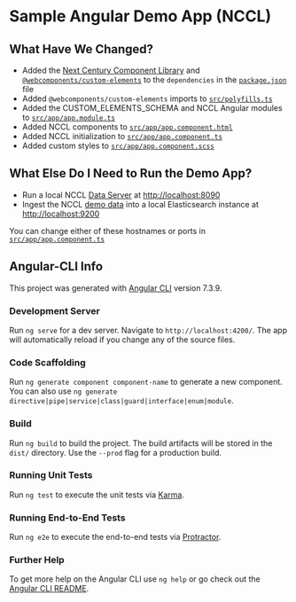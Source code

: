 # Sample Angular Demo App (NCCL)

## What Have We Changed?

- Added the [Next Century Component Library](https://github.com/NextCenturyCorporation/component-library) and [`@webcomponents/custom-elements`](https://github.com/webcomponents/custom-elements) to the `dependencies` in the [`package.json`](./package.json#L22-L23) file
- Added `@webcomponents/custom-elements` imports to [`src/polyfills.ts`](./src/polyfills.ts#L65-L71)
- Added the CUSTOM_ELEMENTS_SCHEMA and NCCL Angular modules to [`src/app/app.module.ts`](./src/app/app.module.ts)
- Added NCCL components to [`src/app/app.component.html`](./src/app/app.component.html)
- Added NCCL initialization to [`src/app/app.component.ts`](./src/app/app.component.ts)
- Added custom styles to [`src/app/app.component.scss`](./src/app/app.component.scss)

## What Else Do I Need to Run the Demo App?

- Run a local NCCL [Data Server](../../README.md#the-data-server) at [http://localhost:8090](http://localhost:8090)
- Ingest the NCCL [demo data](../data) into a local Elasticsearch instance at [http://localhost:9200](http://localhost:9200)

You can change either of these hostnames or ports in [`src/app/app.component.ts`](./src/app/app.component.ts)

## Angular-CLI Info

This project was generated with [Angular CLI](https://github.com/angular/angular-cli) version 7.3.9.

### Development Server

Run `ng serve` for a dev server. Navigate to `http://localhost:4200/`. The app will automatically reload if you change any of the source files.

### Code Scaffolding

Run `ng generate component component-name` to generate a new component. You can also use `ng generate directive|pipe|service|class|guard|interface|enum|module`.

### Build

Run `ng build` to build the project. The build artifacts will be stored in the `dist/` directory. Use the `--prod` flag for a production build.

### Running Unit Tests

Run `ng test` to execute the unit tests via [Karma](https://karma-runner.github.io).

### Running End-to-End Tests

Run `ng e2e` to execute the end-to-end tests via [Protractor](http://www.protractortest.org/).

### Further Help

To get more help on the Angular CLI use `ng help` or go check out the [Angular CLI README](https://github.com/angular/angular-cli/blob/master/README.md).
